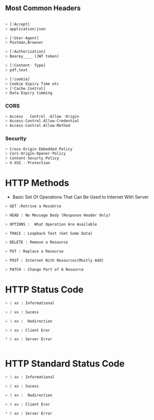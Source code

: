 ## Most Common Headers

```python

> [!Accept]
> application/json

> [!User-Agent]
> Postman,Browser

> [!Authorization]
> Bearey____ (JWT token)

> [!Content- Type]
> pdf,text

> [!cookie]
> Cookie Expiry Time etc
> [!Cache Control]
> Data Expiry timming
```
 ### CORS

 ```python
> Access - Control -Allow -Origin
> Access-Control-Allow-Credential
> Access-Control-Allow-Method

```

 ### Security

 ```python
> Cross-Origin-Embedded-Policy
> Cors-Origin-Opener-Policy
> Content-Securty-Policy
> X-XSS - Protection

```


# HTTP Methods

* Basic Set Of Operations That Can Be Used to Internet With Server
 ```python
> GET :Retrive a ResoUrce

> HEAD : No Message Body (Response Header Only)

> OPTIONS :  What Operation Are Available

> TRACE : Loopback Test (Get Some Data)

> DELETE : Remove a Resource

> PUT : Replace a Resourse

> POST : Internet With Resources(Mostly Add)

> PATCH : Change Part of A Resource


 ```

 # HTTP Status Code

 ```python
> 1 xx : Informational

> 2 xx : Sucess

> 3 xx :  Redirection

> 4 xx : Client Eror

* 5 xx : Server Error



 ```

 # HTTP  Standard Status Code

 ```python
> 1 xx : Informational

> 2 xx : Sucess

> 3 xx :  Redirection

> 4 xx : Client Eror

* 5 xx : Server Error



 ```
